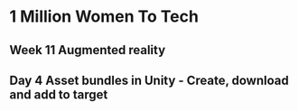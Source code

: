 
# 1 Million Women To Tech 

## Week 11 Augmented reality

## Day 4 Asset bundles in Unity - Create, download and add to target




